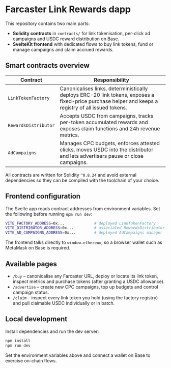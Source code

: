 # Farcaster Link Rewards dapp

This repository contains two main parts:

- **Solidity contracts** in `contracts/` for link tokenisation, per-click ad campaigns and USDC reward distribution on Base.
- **SvelteKit frontend** with dedicated flows to buy link tokens, fund or manage campaigns and claim accrued rewards.

## Smart contracts overview

| Contract             | Responsibility                                                                                                                                      |
| -------------------- | --------------------------------------------------------------------------------------------------------------------------------------------------- |
| `LinkTokenFactory`   | Canonicalises links, deterministically deploys ERC-20 link tokens, exposes a fixed-price purchase helper and keeps a registry of all issued tokens. |
| `RewardsDistributor` | Accepts USDC from campaigns, tracks per-token accumulated rewards and exposes claim functions and 24h revenue metrics.                              |
| `AdCampaigns`        | Manages CPC budgets, enforces attested clicks, moves USDC into the distributor and lets advertisers pause or close campaigns.                       |

All contracts are written for Solidity `^0.8.24` and avoid external dependencies so they can be compiled with the toolchain of your choice.

## Frontend configuration

The Svelte app reads contract addresses from environment variables. Set the following before running `npm run dev`:

```bash
VITE_FACTORY_ADDRESS=0x...             # deployed LinkTokenFactory
VITE_DISTRIBUTOR_ADDRESS=0x...         # associated RewardsDistributor
VITE_AD_CAMPAIGNS_ADDRESS=0x...        # deployed AdCampaigns manager
```

The frontend talks directly to `window.ethereum`, so a browser wallet such as MetaMask on Base is required.

## Available pages

- `/buy` – canonicalise any Farcaster URL, deploy or locate its link token, inspect metrics and purchase tokens (after granting a USDC allowance).
- `/advertise` – create new CPC campaigns, top up budgets and control campaign status.
- `/claim` – inspect every link token you hold (using the factory registry) and pull claimable USDC individually or in batch.

## Local development

Install dependencies and run the dev server:

```bash
npm install
npm run dev
```

Set the environment variables above and connect a wallet on Base to exercise on-chain flows.
